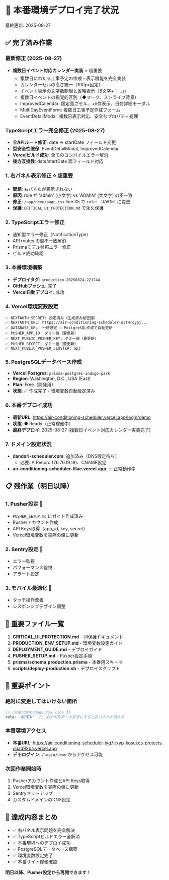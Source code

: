 # 🚀 本番環境デプロイ完了状況
最終更新: 2025-08-27

## ✅ 完了済み作業

### 最新修正 (2025-08-27)
- **複数日イベント対応カレンダー実装** ⭐️ 超重要
  - 複数日にわたる工事予定の作成・表示機能を完全実装
  - カレンダーセルの高さ統一（100px固定）
  - イベント表示の文字数制限と省略表示（8文字+「...」）
  - 複数日イベントの視覚的区別（◆マーク、ストライプ背景）
  - ImprovedCalendar: 固定高さセル、+n件表示、日付詳細モーダル
  - MultiDayEventForm: 複数日工事予定作成フォーム
  - EventDetailModal: 複数日表示対応、安全なプロパティ処理
  
### TypeScriptエラー完全修正 (2025-08-27)
- **全APIルート修正**: date → startDate フィールド変更
- **型安全性確保**: EventDetailModal, ImprovedCalendar
- **Vercelビルド成功**: 全てのコンパイルエラー解消
- **後方互換性**: date/startDate 両フィールド対応

### 1. **右パネル表示修正** ⭐️ 超重要
- **問題**: 右パネルが表示されない
- **原因**: role が 'admin' (小文字) vs 'ADMIN' (大文字) の不一致
- **修正**: `/app/demo/page.tsx` line 35 で `role: 'ADMIN'` に変更
- **保護**: `CRITICAL_UI_PROTECTION.md` で永久保護

### 2. **TypeScriptエラー修正**
- 通知型エラー修正（NotificationType）
- API routes の型不一致解消  
- Prismaモデル参照エラー修正
- ビルド成功確認

### 3. **本番環境構築**
- **デプロイタグ**: `production-20250824-221744`
- **GitHubプッシュ**: 完了
- **Vercel自動デプロイ**: 成功

### 4. **Vercel環境変数設定**
```
✅ NEXTAUTH_SECRET: 設定済み（生成済み秘密鍵）
✅ NEXTAUTH_URL: https://air-conditioning-scheduler-o3t4roypj...
✅ DATABASE_URL: 一時設定 → PostgreSQL作成で自動更新
✅ PUSHER_APP_ID: ダミー値（要更新）
✅ NEXT_PUBLIC_PUSHER_KEY: ダミー値（要更新）
✅ PUSHER_SECRET: ダミー値（要更新）
✅ NEXT_PUBLIC_PUSHER_CLUSTER: ap3
```

### 5. **PostgreSQLデータベース作成**
- **Vercel Postgres**: `prisma-postgres-indigo-park`
- **Region**: Washington, D.C., USA (East)
- **Plan**: Free（開発用）
- **状態**: ✅ 作成完了・環境変数自動設定済み

### 6. **本番デプロイ成功**
- **最新URL**: https://air-conditioning-scheduler.vercel.app/login/demo
- **状態**: ● Ready（正常稼働中）
- **最終デプロイ**: 2025-08-27 (複数日イベント対応カレンダー実装完了)

### 7. **ドメイン設定状況**
- **dandori-scheduler.com**: 追加済み（DNS設定待ち）
  - 必要: A Record (76.76.19.19)、CNAME設定
- **air-conditioning-scheduler-tllac.vercel.app**: ✅ 正常動作中

## 📋 残作業（明日以降）

### 1. **Pusher設定** 🔔
- `PUSHER_SETUP.md` にガイド作成済み
- Pusherアカウント作成
- API Keys取得（app_id, key, secret）
- Vercel環境変数を実際の値に更新

### 2. **Sentry設定** 🚨
- エラー監視
- パフォーマンス監視
- アラート設定

### 3. **モバイル最適化** 📱
- タッチ操作改善
- レスポンシブデザイン調整

## 🔗 重要ファイル一覧

1. **CRITICAL_UI_PROTECTION.md** - UI保護ドキュメント
2. **PRODUCTION_ENV_SETUP.md** - 環境変数設定ガイド
3. **DEPLOYMENT_GUIDE.md** - デプロイガイド
4. **PUSHER_SETUP.md** - Pusher設定手順
5. **prisma/schema.production.prisma** - 本番用スキーマ
6. **scripts/deploy-production.sh** - デプロイスクリプト

## 📌 重要ポイント

### 絶対に変更してはいけない箇所
```typescript
// /app/demo/page.tsx line 35
role: 'ADMIN'  // 必ず大文字！小文字にすると右パネルが消える
```

### 本番環境アクセス
- **本番URL**: https://air-conditioning-scheduler-iyg7lrxyp-kosukes-projects-c6ad92ba.vercel.app
- **デモログイン**: `/login/demo` からアクセス可能

### 次回作業開始時
1. Pusherアカウント作成とAPI Keys取得
2. Vercel環境変数を実際の値に更新
3. Sentryセットアップ
4. カスタムドメインのDNS設定

## 💪 達成内容まとめ

- ✅ 右パネル表示問題を完全解決
- ✅ TypeScriptビルドエラー全解消
- ✅ 本番環境へのデプロイ成功
- ✅ PostgreSQLデータベース構築
- ✅ 環境変数設定完了
- ✅ 本番サイト稼働確認

**明日以降、Pusher設定から再開できます！**